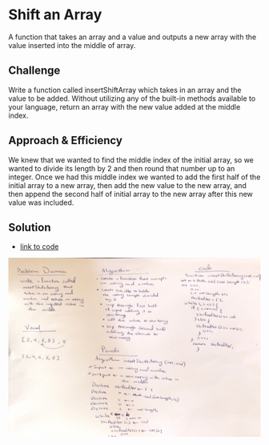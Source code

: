 # Shift an Array
A function that takes an array and a value and outputs a new array with the value inserted into the middle of array.

## Challenge
Write a function called insertShiftArray which takes in an array and the value to be added. Without utilizing any of the built-in methods available to your language, return an array with the new value added at the middle index.

## Approach & Efficiency
We knew that we wanted to find the middle index of the initial array, so we wanted to divide its length by 2 and then round that number up to an integer. Once we had this middle index we wanted to add the first half of the initial array to a new array, then add the new value to the new array, and then append the second half of initial array to the new array after this new value was included.


## Solution

- [link to code ](./arr-shift.js)

![image](../../assets/arrayShift.JPG)

